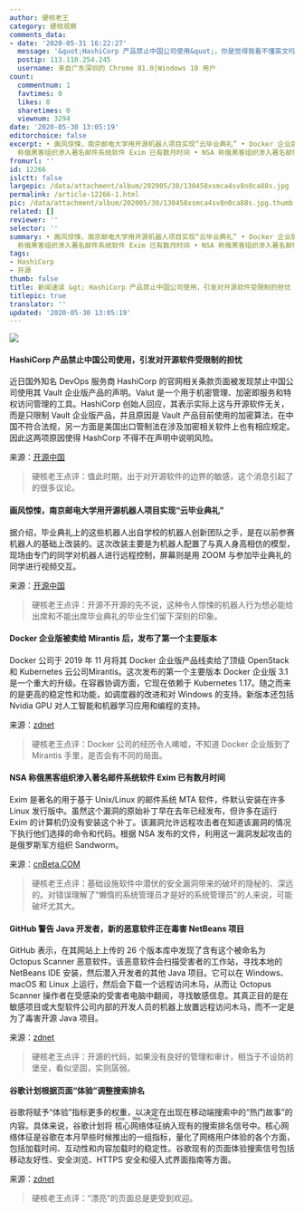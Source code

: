 ```yaml
---
author: 硬核老王
category: 硬核观察
comments_data:
- date: '2020-05-31 16:22:27'
  message: '&quot;HashiCorp 产品禁止中国公司使用&quot;，你是觉得我看不懂英文吗'
  postip: 113.110.254.245
  username: 来自广东深圳的 Chrome 81.0|Windows 10 用户
count:
  commentnum: 1
  favtimes: 0
  likes: 0
  sharetimes: 0
  viewnum: 3294
date: '2020-05-30 13:05:19'
editorchoice: false
excerpt: • 画风惊悚，南京邮电大学用开源机器人项目实现“云毕业典礼” • Docker 企业版被卖给 Mirantis 后，发布了第一个主要版本 • NSA
  称俄黑客组织渗入著名邮件系统软件 Exim 已有数月时间 • NSA 称俄黑客组织渗入著名邮件系统软件 Exim 已有数月时间 • 谷歌计划根据页面“体验”调整搜索排名
fromurl: ''
id: 12266
islctt: false
largepic: /data/attachment/album/202005/30/130458xsmca4sv8n0ca88s.jpg
permalink: /article-12266-1.html
pic: /data/attachment/album/202005/30/130458xsmca4sv8n0ca88s.jpg.thumb.jpg
related: []
reviewer: ''
selector: ''
summary: • 画风惊悚，南京邮电大学用开源机器人项目实现“云毕业典礼” • Docker 企业版被卖给 Mirantis 后，发布了第一个主要版本 • NSA
  称俄黑客组织渗入著名邮件系统软件 Exim 已有数月时间 • NSA 称俄黑客组织渗入著名邮件系统软件 Exim 已有数月时间 • 谷歌计划根据页面“体验”调整搜索排名
tags:
- HashiCorp
- 开源
thumb: false
title: 新闻速读 &gt; HashiCorp 产品禁止中国公司使用，引发对开源软件受限制的担忧
titlepic: true
translator: ''
updated: '2020-05-30 13:05:19'
---
```


![](/data/attachment/album/202005/30/130458xsmca4sv8n0ca88s.jpg)


#### HashiCorp 产品禁止中国公司使用，引发对开源软件受限制的担忧


近日国外知名 DevOps 服务商 HashiCorp 的官网相关条款页面被发现禁止中国公司使用其 Vault 企业版产品的声明。Valut 是一个用于机密管理、加密即服务和特权访问管理的工具。HashiCorp 创始人回应，其表示实际上这与开源软件无关，而是只限制 Vault 企业版产品，并且原因是 Vault 产品目前使用的加密算法，在中国不符合法规，另一方面是美国出口管制法在涉及加密相关软件上也有相应规定。因此这两项原因使得 HashCorp 不得不在声明中说明风险。


来源：[开源中国](https://www.oschina.net/news/116049/about-terms-of-evaluation-for-hashicorp-software)



> 
> 硬核老王点评：值此时期，出于对开源软件的边界的敏感，这个消息引起了的很多议论。
> 
> 
> 


#### 画风惊悚，南京邮电大学用开源机器人项目实现“云毕业典礼”


据介绍，毕业典礼上的这些机器人出自学校的机器人创新团队之手，是在以前参赛机器人的基础上改装的。这次改装主要是为机器人配置了与真人身高相仿的模型，现场由专门的同学对机器人进行远程控制，屏幕则是用 ZOOM 与参加毕业典礼的同学进行视频交互。


来源：[开源中国](https://www.oschina.net/news/116033/how-to-graduate-by-internet)



> 
> 硬核老王点评：开源不开源的先不说，这种令人惊悚的机器人行为想必能给出席和不能出席毕业典礼的毕业生们留下深刻的印象。
> 
> 
> 


#### Docker 企业版被卖给 Mirantis 后，发布了第一个主要版本


Docker 公司于 2019 年 11 月将其 Docker 企业版产品线卖给了顶级 OpenStack 和 Kubernetes 云公司Mirantis。这次发布的第一个主要版本 Docker 企业版 3.1 是一个重大的升级。在容器协调方面，它现在依赖于 Kubernetes 1.17。随之而来的是更高的稳定性和功能，如调度器的改进和对 Windows 的支持。新版本还包括 Nvidia GPU 对人工智能和机器学习应用和编程的支持。


来源：[zdnet](https://www.zdnet.com/article/first-new-docker-release-under-mirantis-appears/)



> 
> 硬核老王点评：Docker 公司的经历令人唏嘘，不知道 Docker 企业版到了 Mirantis 手里，是否会有不同的局面。
> 
> 
> 


#### NSA 称俄黑客组织渗入著名邮件系统软件 Exim 已有数月时间


Exim 是著名的用于基于 Unix/Linux 的邮件系统 MTA 软件，件默认安装在许多 Linux 发行版中。虽然这个漏洞的原始补丁早在去年已经发布，但许多在运行 Exim 的计算机仍没有安装这个补丁。该漏洞允许远程攻击者在知道该漏洞的情况下执行他们选择的命令和代码。根据 NSA 发布的文件，利用这一漏洞发起攻击的是俄罗斯军方组织 Sandworm。


来源：[cnBeta.COM](https://www.cnbeta.com/articles/tech/985009.htm)



> 
> 硬核老王点评：基础设施软件中潜伏的安全漏洞带来的破坏的隐秘的、深远的。对错误理解了“懒惰的系统管理员才是好的系统管理员”的人来说，可能破坏尤其大。
> 
> 
> 


#### GitHub 警告 Java 开发者，新的恶意软件正在毒害 NetBeans 项目


GitHub 表示，在其网站上上传的 26 个版本库中发现了含有这个被命名为 Octopus Scanner 恶意软件。该恶意软件会扫描受害者的工作站，寻找本地的 NetBeans IDE 安装，然后潜入开发者的其他 Java 项目。它可以在 Windows、macOS 和 Linux 上运行，然后会下载一个远程访问木马，从而让 Octopus Scanner 操作者在受感染的受害者电脑中翻阅，寻找敏感信息。其真正目的是在敏感项目或大型软件公司内部的开发人员的机器上放置远程访问木马，而不一定是为了毒害开源 Java 项目。


来源：[zdnet](https://www.zdnet.com/article/github-warns-java-developers-of-new-malware-poisoning-netbeans-projects/)



> 
> 硬核老王点评：开源的代码，如果没有良好的管理和审计，相当于不设防的堡垒，看似坚固，实则孱弱。
> 
> 
> 


#### 谷歌计划根据页面“体验”调整搜索排名


谷歌将赋予“体验”指标更多的权重，以决定在出现在移动端搜索中的“热门故事”的内容。具体来说，谷歌计划将<ruby> 核心网络体征 <rt>  Core Web Vitals </rt></ruby>纳入现有的搜索排名信号中。核心网络体征是谷歌在本月早些时候推出的一组指标，量化了网络用户体验的各个方面，包括加载时间、互动性和内容加载时的稳定性。谷歌现有的页面体验搜索信号包括移动友好性、安全浏览、HTTPS 安全和侵入式界面指南等方面。


来源：[zdnet](https://www.zdnet.com/article/google-plans-to-adjust-search-rankings-based-on-page-experience/)



> 
> 硬核老王点评：“漂亮”的页面总是更受到欢迎。
> 
> 
>